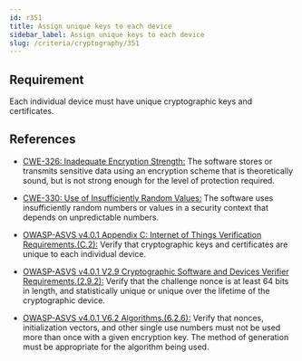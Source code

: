 ```yaml
---
id: r351
title: Assign unique keys to each device
sidebar_label: Assign unique keys to each device
slug: /criteria/cryptography/351
---
```


## Requirement

Each individual device must have
unique cryptographic keys
and certificates.

## References

- [CWE-326: Inadequate Encryption Strength:](https://cwe.mitre.org/data/definitions/326.html)
The software stores
or transmits sensitive data using
an encryption scheme
that is theoretically sound,
but is not strong enough
for the level of protection required.

- [CWE-330: Use of Insufficiently Random Values:](https://cwe.mitre.org/data/definitions/330.html)
The software uses
insufficiently random numbers
or values in a security context
that depends on unpredictable numbers.

- [OWASP-ASVS v4.0.1 Appendix C: Internet of Things Verification Requirements.(C.2):](https://owasp.org/www-project-application-security-verification-standard/)
Verify that cryptographic keys
and certificates are unique
to each individual device.

- [OWASP-ASVS v4.0.1 V2.9 Cryptographic Software and Devices Verifier Requirements.(2.9.2):](https://owasp.org/www-project-application-security-verification-standard/)
Verify that the challenge nonce
is at least 64 bits in length,
and statistically unique
or unique over the lifetime
of the cryptographic device.

- [OWASP-ASVS v4.0.1 V6.2 Algorithms.(6.2.6):](https://owasp.org/www-project-application-security-verification-standard/)
Verify that nonces, initialization vectors,
and other single use numbers must not be used
more than once with a given encryption key.
The method of generation
must be appropriate
for the algorithm being used.
